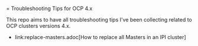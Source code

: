 = Troubleshooting Tips for OCP 4.x

This repo aims to have all troubleshooting tips I've been collecting related to OCP clusters versions 4.x.

* link:replace-masters.adoc[How to replace all Masters in an IPI cluster]